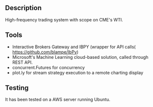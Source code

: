 ## Description
High-frequency trading system with scope on CME's WTI. 

## Tools
- Interactive Brokers Gateway and IBPY (wrapper for API calls( https://github.com/blampe/IbPy)
- Microsoft's Machine Learning cloud-based solution, called through REST API. 
- concurrent.Futures for concurrency
- plot.ly for stream strategy execution to a remote charting display

## Testing
It has been tested on a AWS server running Ubuntu. 
